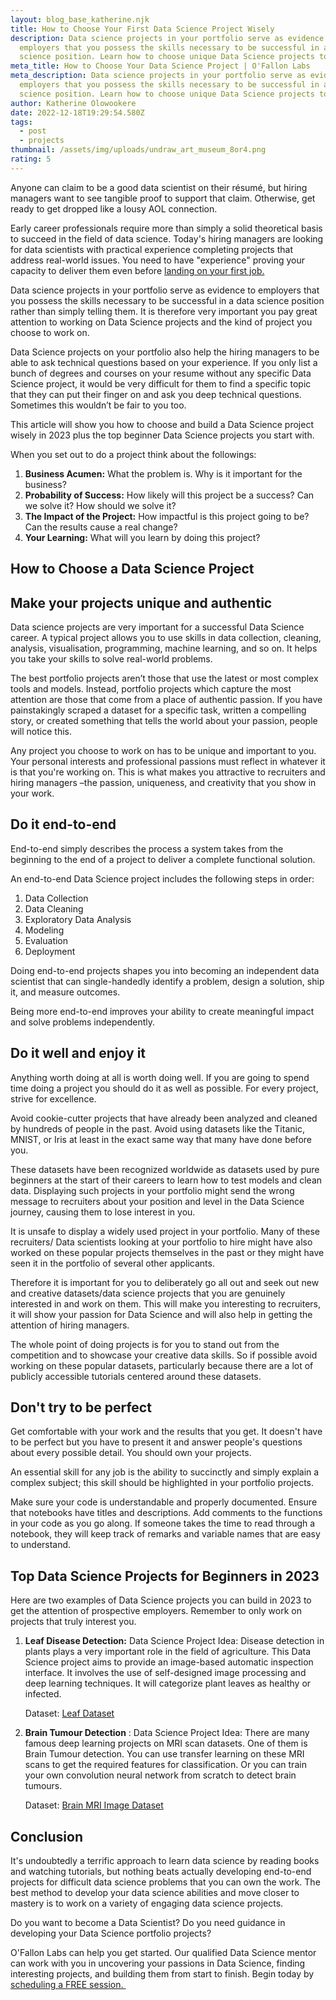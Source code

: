 ```yaml
---
layout: blog_base_katherine.njk
title: How to Choose Your First Data Science Project Wisely
description: Data science projects in your portfolio serve as evidence to
  employers that you possess the skills necessary to be successful in a data
  science position. Learn how to choose unique Data Science projects to work on
meta_title: How to Choose Your Data Science Project | O'Fallon Labs
meta_description: Data science projects in your portfolio serve as evidence to
  employers that you possess the skills necessary to be successful in a data
  science position. Learn how to choose unique Data Science projects to work on
author: Katherine Olowookere
date: 2022-12-18T19:29:54.580Z
tags:
  - post
  - projects
thumbnail: /assets/img/uploads/undraw_art_museum_8or4.png
rating: 5
---
```

Anyone can claim to be a good data scientist on their résumé, but hiring managers want to see tangible proof to support that claim. Otherwise, get ready to get dropped like a lousy AOL connection.



Early career professionals require more than simply a solid theoretical basis to succeed in the field of data science. Today's hiring managers are looking for data scientists with practical experience completing projects that address real-world issues. You need to have "experience" proving your capacity to deliver them even before [landing on your first job.](https://saeedmirshekari.com/blog/5-steps-to-get-your-first-job-in-data-science-from-zero-to-hero/)



Data science projects in your portfolio serve as evidence to employers that you possess the skills necessary to be successful in a data science position rather than simply telling them. It is therefore very important you pay great attention to working on Data Science projects and the kind of project you choose to work on. 



Data Science projects on your portfolio also help the hiring managers to be able to ask technical questions based on your experience. If you only list a bunch of degrees and courses on your resume without any specific Data Science project, it would be very difficult for them to find a specific topic that they can put their finger on and ask you deep technical questions. Sometimes this wouldn’t be fair to you too.



This article will show you how to choose and build a Data Science project wisely in 2023 plus the top beginner Data Science projects you start with. 



When you set out to do a project think about the followings:

1. **Business Acumen:** What the problem is. Why is it important for the business?
2. **Probability of Success:** How likely will this project be a success? Can we solve it? How should we solve it?
3. **The Impact of the Project:** How impactful is this project going to be? Can the results cause a real change?
4. **Your Learning:** What will you learn by doing this project? 

<h2>How to Choose a Data Science Project </h2>

<h2> Make your projects unique and authentic </h2>

Data science projects are very important for a successful Data Science career. A typical project allows you to use skills in data collection, cleaning, analysis, visualisation, programming, machine learning, and so on. It helps you take your skills to solve real-world problems. 

The best portfolio projects aren’t those that use the latest or most complex tools and models. Instead, portfolio projects which capture the most attention are those that come from a place of authentic passion. If you have painstakingly scraped a dataset for a specific task, written a compelling story, or created something that tells the world about your passion, people will notice this. 

Any project you choose to work on has to be unique and important to you. Your personal interests and professional passions must reflect in whatever it is that you're working on. This is what makes you attractive to recruiters and hiring managers –the passion, uniqueness, and creativity that you show in your work. 

<h2> Do it end-to-end </h2>

End-to-end simply describes the process a system takes from the beginning to the end of a project to deliver a complete functional solution.

An end-to-end Data Science project includes the following steps in order:

1. Data Collection
2. Data Cleaning
3. Exploratory Data Analysis
4. Modeling
5. Evaluation
6. Deployment

Doing end-to-end projects shapes you into becoming an independent data scientist that can single-handedly identify a problem, design a solution, ship it, and measure outcomes. 

Being more end-to-end improves your ability to create meaningful impact and solve problems independently.

<h2> Do it well and enjoy it  </h2>

Anything worth doing at all is worth doing well. If you are going to spend time doing a project you should do it as well as possible. For every project, strive for excellence. 



Avoid cookie-cutter projects that have already been analyzed and cleaned by hundreds of people in the past. Avoid using datasets like the Titanic, MNIST, or Iris at least in the exact same way that many have done before you. 



These datasets have been recognized worldwide as datasets used by pure beginners at the start of their careers to learn how to test models and clean data. Displaying such projects in your portfolio might send the wrong message to recruiters about your position and level in the Data Science journey, causing them to lose interest in you. 



It is unsafe to display a widely used project in your portfolio. Many of these recruiters/ Data scientists looking at your portfolio to hire might have also worked on these popular projects themselves in the past or they might have seen it in the portfolio of several other applicants. 



Therefore it is important for you to deliberately go all out and seek out new and creative datasets/data science projects that you are genuinely interested in and work on them. This will make you interesting to recruiters, it will show your passion for Data Science and will also help in getting the attention of hiring managers. 



The whole point of doing projects is for you to stand out from the competition and to showcase your creative data skills. So if possible avoid working on these popular datasets, particularly because there are a lot of publicly accessible tutorials centered around these datasets.



<h2>Don't try to be perfect </h2>

Get comfortable with your work and the results that you get. It doesn't have to be perfect but you have to present it and answer people's questions about every possible detail. You should own your projects.



An essential skill for any job is the ability to succinctly and simply explain a complex subject; this skill should be highlighted in your portfolio projects.



Make sure your code is understandable and properly documented. Ensure that notebooks have titles and descriptions. Add comments to the functions in your code as you go along. If someone takes the time to read through a notebook, they will keep track of remarks and variable names that are easy to understand.

<h2>Top Data Science Projects for Beginners in 2023 </h2>

Here are two examples of Data Science projects you can build in 2023 to get the attention of prospective employers. Remember to only work on projects that truly interest you. 

1. **Leaf Disease Detection:** Data Science Project Idea: Disease detection in plants plays a very important role in the field of agriculture. This Data Science project aims to provide an image-based automatic inspection interface. It involves the use of self-designed image processing and deep learning techniques. It will categorize plant leaves as healthy or infected.  

    Dataset: [Leaf Dataset](https://www.kaggle.com/sizlingdhairya1/leaf-disease)
2. **Brain Tumour Detection** : Data Science Project Idea: There are many famous deep learning projects on MRI scan datasets. One of them is Brain Tumour detection. You can use transfer learning on these MRI scans to get the required features for classification. Or you can train your own convolution neural network from scratch to detect brain tumours. 

   Dataset: [Brain MRI Image Dataset](https://www.kaggle.com/navoneel/brain-mri-images-for-brain-tumor-detection)

<h2>Conclusion</h2>

It's undoubtedly a terrific approach to learn data science by reading books and watching tutorials, but nothing beats actually developing end-to-end projects for difficult data science problems that you can own the work. The best method to develop your data science abilities and move closer to mastery is to work on a variety of engaging data science projects. 



Do you want to become a Data Scientist? Do you need guidance in developing your Data Science portfolio projects? 



O'Fallon Labs can help you get started. Our qualified Data Science mentor can work with you in uncovering your passions in Data Science, finding interesting projects, and building them from start to finish. Begin today by [scheduling a FREE session. ](https://saeedmirshekari.com/)



<!--EndFragment-->